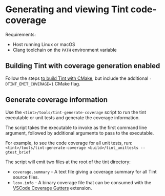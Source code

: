 # Generating and viewing Tint code-coverage

Requirements:

* Host running Linux or macOS
* Clang toolchain on the `PATH` environment variable

## Building Tint with coverage generation enabled

Follow the steps [to build Tint with CMake](../README.md), but include the additional `-DTINT_EMIT_COVERAGE=1` CMake flag.

## Generate coverage information

Use the `<tint>/tools/tint-generate-coverage` script to run the tint executable or unit tests and generate the coverage information.

The script takes the executable to invoke as the first command line argument, followed by additional arguments to pass to the executable.

For example, to see the code coverage for all unit tests, run:
`<tint>/tools/tint-generate-coverage <build>/tint_unittests --gtest_brief`

The script will emit two files at the root of the tint directory:

* `coverage.summary` - A text file giving a coverage summary for all Tint source files.
* `lcov.info` - A binary coverage file that can be consumed with the [VSCode Coverage Gutters](https://marketplace.visualstudio.com/items?itemName=ryanluker.vscode-coverage-gutters) extension.
